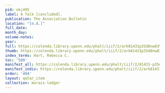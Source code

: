 ```yaml
---
pid: obj495
label: A Talk [concluded].
publication: The Association Bulletin
location: "[n.d.]"
full_date:
month_day:
volume-notes:
year:
full: https://colenda.library.upenn.edu/phalt/iiif/2/ark81431p35d8nw83%2FSHA256E-s6984507--bbf665e0d8a849071351250a4fa42675cd9cea83eecb382dd49b30a70eba6923.jpeg/full/3500,/0/default.jpg
thumb: https://colenda.library.upenn.edu/phalt/iiif/2/ark81431p35d8nw83%2FSHA256E-s6984507--bbf665e0d8a849071351250a4fa42675cd9cea83eecb382dd49b30a70eba6923.jpeg/full/!200,200/0/default.jpg
index_terms: Hart, Rebecca C.
toc: '509'
manifest_all: https://colenda.library.upenn.edu/phalt/iiif/2/81431-p35d8nw83/manifest
manifest_indiv: https://colenda.library.upenn.edu/phalt/iiif/2/ark81431p35d8nw83%2FSHA256E-s6984507--bbf665e0d8a849071351250a4fa42675cd9cea83eecb382dd49b30a70eba6923.jpeg
order: '494'
layout: qatar_item
collection: morais-ledger
---
```

